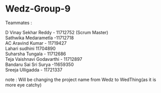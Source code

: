 # Wedz-Group-9
Teammates : 

D Vinay Sekhar Reddy - 11712752 (Scrum Master) </br>
Sathwika Medarametla -11712718</br>
AC Aravind Kumar - 11719427</br>
Lahari sudhini 11704890</br>
Suharsha Tungala - 11712686</br>
Teja Vaishnavi Godavarthi - 11712897</br>
Bandaru Sai Sri Surya -11659350</br>
Sreeja Ulligadda - 11721337</br>

note : Will be changing the project name from Wedz to WedThing(as it is more eye catchy)
